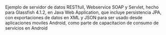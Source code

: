 Ejemplo de servidor de datos RESTfull, Webservice SOAP y Servlet, hecho para Glassfish 4.1.2, en Java Web Application, que incluye persistencia JPA, con exportaciones de datos en XML y JSON para ser usado desde aplicaciones moviles Android, como parte de capacitacion de consumo de servicios en Android  
